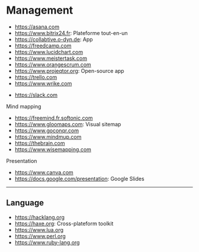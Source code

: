 # Management

* https://asana.com
* https://www.bitrix24.fr: Plateforme tout-en-un
* https://collabtive.o-dyn.de: App
* https://freedcamp.com
* https://www.lucidchart.com
* https://www.meistertask.com
* https://www.orangescrum.com
* https://www.projeqtor.org: Open-source app
* https://trello.com
* https://www.wrike.com

+ https://slack.com

Mind mapping
* https://freemind.fr.softonic.com
* https://www.gloomaps.com: Visual sitemap
* https://www.goconqr.com
* https://www.mindmup.com
* https://thebrain.com
* https://www.wisemapping.com

Presentation
+ https://www.canva.com
+ https://docs.google.com/presentation: Google Slides

---
## Language
+ https://hacklang.org
+ https://haxe.org: Cross-plateform toolkit
+ https://www.lua.org
+ https://www.perl.org
+ https://www.ruby-lang.org
